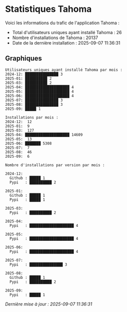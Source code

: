 # Statistiques Tahoma

Voici les informations du trafic de l'application Tahoma :
- Total d'utilisateurs uniques ayant installé Tahoma : 26
- Nombre d'installations de Tahoma : 20137
- Date de la dernière installation : 2025-09-07 11:36:31

## Graphiques
```
Utilisateurs uniques ayant installé Tahoma par mois :
2024-12: ███████████████ 3
2025-01: ██████████ 2
2025-03: ██████████ 2
2025-04: ████████████████████ 4
2025-05: ████████████████████ 4
2025-06: ████████████████████ 4
2025-07: ███████████████ 3
2025-08: ███████████████ 3
2025-09: █████ 1
```

```
Installations par mois :
2024-12:  12
2025-01:  9
2025-03:  127
2025-04: ████████████████████ 14609
2025-05:  13
2025-06: ███████ 5308
2025-07:  7
2025-08:  46
2025-09:  6
```

```
Nombre d'installations par version par mois :

2024-12:
  Github : █████ 1
  Pypi   : ██████████ 2

2025-01:
  Github : █████ 1
  Pypi   : █████ 1

2025-03:
  Pypi   : ██████████ 2

2025-04:
  Pypi   : ████████████████████ 4

2025-05:
  Pypi   : ████████████████████ 4

2025-06:
  Pypi   : ████████████████████ 4

2025-07:
  Pypi   : ███████████████ 3

2025-08:
  Github : █████ 1
  Pypi   : ██████████ 2

2025-09:
  Pypi   : █████ 1
```


*Dernière mise à jour : 2025-09-07 11:36:31*
